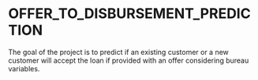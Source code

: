 # OFFER_TO_DISBURSEMENT_PREDICTION

The goal of the project is to predict if an existing customer or a new customer will accept the loan if provided with an offer considering bureau variables.
